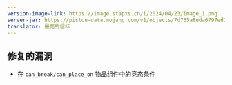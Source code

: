 ```yaml
---
version-image-link: https://image.stapxs.cn/i/2024/04/23/image_1.png
server-jar: https://piston-data.mojang.com/v1/objects/7d735a8eda6797ed196141b76e96b46546bde091/server.jar
translator: 最亮的信标
---
```

## 修复的漏洞
* 在 `can_break/can_place_on` 物品组件中的竞态条件